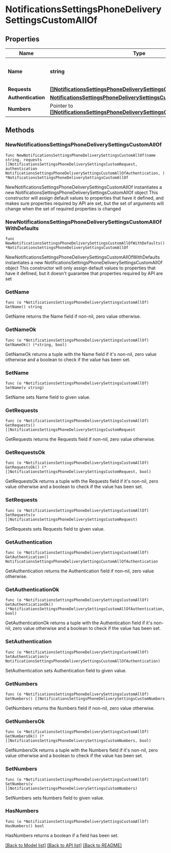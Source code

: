 # NotificationsSettingsPhoneDeliverySettingsCustomAllOf

## Properties

Name | Type | Description | Notes
------------ | ------------- | ------------- | -------------
**Name** | **string** | The customer provider&#39;s name. | 
**Requests** | [**[]NotificationsSettingsPhoneDeliverySettingsCustomRequest**](NotificationsSettingsPhoneDeliverySettingsCustomRequest.md) |  | 
**Authentication** | [**NotificationsSettingsPhoneDeliverySettingsCustomAllOfAuthentication**](NotificationsSettingsPhoneDeliverySettingsCustomAllOfAuthentication.md) |  | 
**Numbers** | Pointer to [**[]NotificationsSettingsPhoneDeliverySettingsCustomNumbers**](NotificationsSettingsPhoneDeliverySettingsCustomNumbers.md) |  | [optional] 

## Methods

### NewNotificationsSettingsPhoneDeliverySettingsCustomAllOf

`func NewNotificationsSettingsPhoneDeliverySettingsCustomAllOf(name string, requests []NotificationsSettingsPhoneDeliverySettingsCustomRequest, authentication NotificationsSettingsPhoneDeliverySettingsCustomAllOfAuthentication, ) *NotificationsSettingsPhoneDeliverySettingsCustomAllOf`

NewNotificationsSettingsPhoneDeliverySettingsCustomAllOf instantiates a new NotificationsSettingsPhoneDeliverySettingsCustomAllOf object
This constructor will assign default values to properties that have it defined,
and makes sure properties required by API are set, but the set of arguments
will change when the set of required properties is changed

### NewNotificationsSettingsPhoneDeliverySettingsCustomAllOfWithDefaults

`func NewNotificationsSettingsPhoneDeliverySettingsCustomAllOfWithDefaults() *NotificationsSettingsPhoneDeliverySettingsCustomAllOf`

NewNotificationsSettingsPhoneDeliverySettingsCustomAllOfWithDefaults instantiates a new NotificationsSettingsPhoneDeliverySettingsCustomAllOf object
This constructor will only assign default values to properties that have it defined,
but it doesn't guarantee that properties required by API are set

### GetName

`func (o *NotificationsSettingsPhoneDeliverySettingsCustomAllOf) GetName() string`

GetName returns the Name field if non-nil, zero value otherwise.

### GetNameOk

`func (o *NotificationsSettingsPhoneDeliverySettingsCustomAllOf) GetNameOk() (*string, bool)`

GetNameOk returns a tuple with the Name field if it's non-nil, zero value otherwise
and a boolean to check if the value has been set.

### SetName

`func (o *NotificationsSettingsPhoneDeliverySettingsCustomAllOf) SetName(v string)`

SetName sets Name field to given value.


### GetRequests

`func (o *NotificationsSettingsPhoneDeliverySettingsCustomAllOf) GetRequests() []NotificationsSettingsPhoneDeliverySettingsCustomRequest`

GetRequests returns the Requests field if non-nil, zero value otherwise.

### GetRequestsOk

`func (o *NotificationsSettingsPhoneDeliverySettingsCustomAllOf) GetRequestsOk() (*[]NotificationsSettingsPhoneDeliverySettingsCustomRequest, bool)`

GetRequestsOk returns a tuple with the Requests field if it's non-nil, zero value otherwise
and a boolean to check if the value has been set.

### SetRequests

`func (o *NotificationsSettingsPhoneDeliverySettingsCustomAllOf) SetRequests(v []NotificationsSettingsPhoneDeliverySettingsCustomRequest)`

SetRequests sets Requests field to given value.


### GetAuthentication

`func (o *NotificationsSettingsPhoneDeliverySettingsCustomAllOf) GetAuthentication() NotificationsSettingsPhoneDeliverySettingsCustomAllOfAuthentication`

GetAuthentication returns the Authentication field if non-nil, zero value otherwise.

### GetAuthenticationOk

`func (o *NotificationsSettingsPhoneDeliverySettingsCustomAllOf) GetAuthenticationOk() (*NotificationsSettingsPhoneDeliverySettingsCustomAllOfAuthentication, bool)`

GetAuthenticationOk returns a tuple with the Authentication field if it's non-nil, zero value otherwise
and a boolean to check if the value has been set.

### SetAuthentication

`func (o *NotificationsSettingsPhoneDeliverySettingsCustomAllOf) SetAuthentication(v NotificationsSettingsPhoneDeliverySettingsCustomAllOfAuthentication)`

SetAuthentication sets Authentication field to given value.


### GetNumbers

`func (o *NotificationsSettingsPhoneDeliverySettingsCustomAllOf) GetNumbers() []NotificationsSettingsPhoneDeliverySettingsCustomNumbers`

GetNumbers returns the Numbers field if non-nil, zero value otherwise.

### GetNumbersOk

`func (o *NotificationsSettingsPhoneDeliverySettingsCustomAllOf) GetNumbersOk() (*[]NotificationsSettingsPhoneDeliverySettingsCustomNumbers, bool)`

GetNumbersOk returns a tuple with the Numbers field if it's non-nil, zero value otherwise
and a boolean to check if the value has been set.

### SetNumbers

`func (o *NotificationsSettingsPhoneDeliverySettingsCustomAllOf) SetNumbers(v []NotificationsSettingsPhoneDeliverySettingsCustomNumbers)`

SetNumbers sets Numbers field to given value.

### HasNumbers

`func (o *NotificationsSettingsPhoneDeliverySettingsCustomAllOf) HasNumbers() bool`

HasNumbers returns a boolean if a field has been set.


[[Back to Model list]](../README.md#documentation-for-models) [[Back to API list]](../README.md#documentation-for-api-endpoints) [[Back to README]](../README.md)



